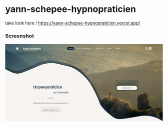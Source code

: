 # yann-schepee-hypnopraticien

take look here ! 
https://yann-schepee-hypnopraticien.vercel.app/


### Screenshot

![](./screenshot.PNG)
